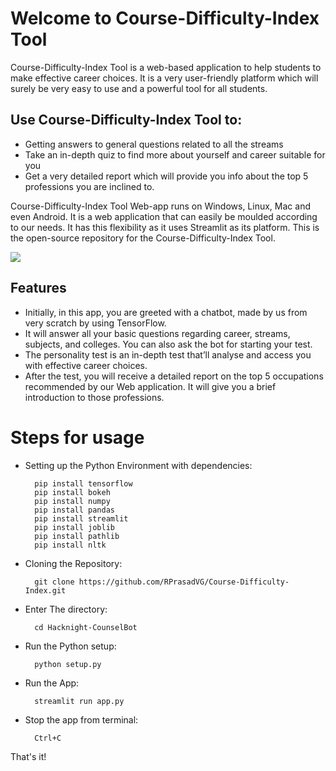# Welcome to Course-Difficulty-Index Tool
Course-Difficulty-Index Tool is a web-based application to help students to make effective career choices.
It is a very user-friendly platform which will surely be very easy to use and a powerful tool for all students.
## Use Course-Difficulty-Index Tool to:
- Getting answers to general questions related to all the streams
- Take an in-depth quiz to find more about yourself and career suitable for you
- Get a very detailed report which will provide you info about the top 5 professions you are inclined to.

Course-Difficulty-Index Tool Web-app runs on Windows, Linux, Mac and even Android. It is a web application that can easily be moulded according to our needs. It has this flexibility as it uses Streamlit as its platform.
This is the open-source repository for the Course-Difficulty-Index Tool. 

![](img/21.png)

## Features
- Initially, in this app, you are greeted with a chatbot, made by us from very scratch by using TensorFlow.
- It will answer all your basic questions regarding career, streams, subjects, and colleges. You can also ask the bot for starting your test.
- The personality test is an in-depth test that’ll analyse and access you with effective career choices.
- After the test, you will receive a detailed report on the top 5 occupations recommended by our Web application. It will give you a brief introduction to those professions. 

# Steps for usage
- Setting up the Python Environment with dependencies:

        pip install tensorflow
        pip install bokeh
        pip install numpy
        pip install pandas
        pip install streamlit
        pip install joblib
        pip install pathlib
        pip install nltk

- Cloning the Repository: 

        git clone https://github.com/RPrasadVG/Course-Difficulty-Index.git
- Enter The directory: 

        cd Hacknight-CounselBot
- Run the Python setup:
        
        python setup.py
- Run the App:

        streamlit run app.py
- Stop the app from terminal:

        Ctrl+C

That's it!
